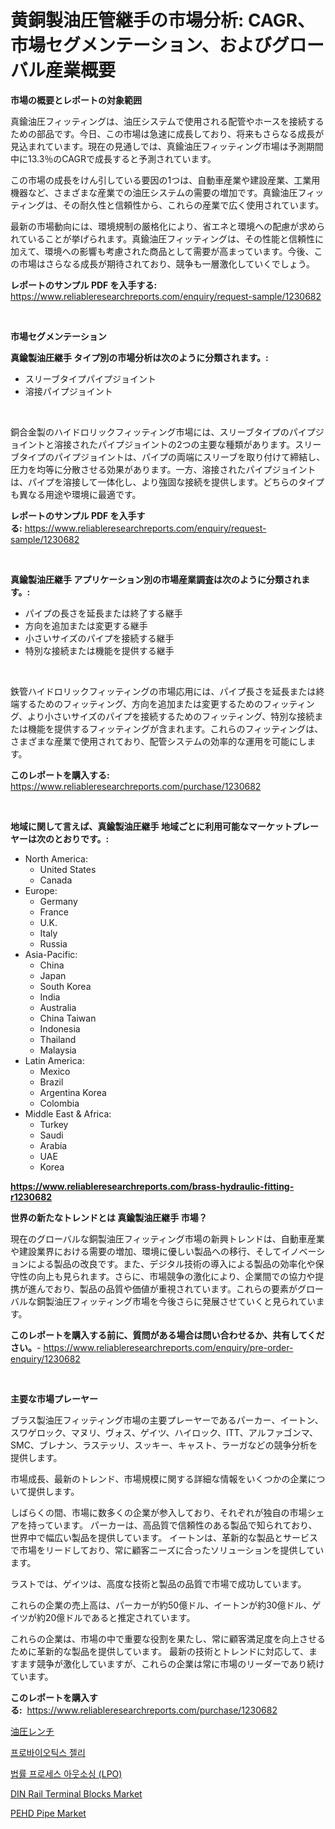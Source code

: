 <p><h1>黄銅製油圧管継手の市場分析: CAGR、市場セグメンテーション、およびグローバル産業概要</h1></p><p><strong>市場の概要とレポートの対象範囲</strong></p>
<p><p>真鍮油圧フィッティングは、油圧システムで使用される配管やホースを接続するための部品です。今日、この市場は急速に成長しており、将来もさらなる成長が見込まれています。現在の見通しでは、真鍮油圧フィッティング市場は予測期間中に13.3％のCAGRで成長すると予測されています。</p><p>この市場の成長をけん引している要因の1つは、自動車産業や建設産業、工業用機器など、さまざまな産業での油圧システムの需要の増加です。真鍮油圧フィッティングは、その耐久性と信頼性から、これらの産業で広く使用されています。</p><p>最新の市場動向には、環境規制の厳格化により、省エネと環境への配慮が求められていることが挙げられます。真鍮油圧フィッティングは、その性能と信頼性に加えて、環境への影響も考慮された商品として需要が高まっています。今後、この市場はさらなる成長が期待されており、競争も一層激化していくでしょう。</p></p>
<p><strong>レポートのサンプル PDF を入手する:</strong> <a href="https://www.reliableresearchreports.com/enquiry/request-sample/1230682">https://www.reliableresearchreports.com/enquiry/request-sample/1230682</a></p>
<p>&nbsp;</p>
<p><strong>市場セグメンテーション</strong></p>
<p><strong>真鍮製油圧継手 タイプ別の市場分析は次のように分類されます。:</strong></p>
<p><ul><li>スリーブタイプパイプジョイント</li><li>溶接パイプジョイント</li></ul></p>
<p>&nbsp;</p>
<p><p>銅合金製のハイドロリックフィッティング市場には、スリーブタイプのパイプジョイントと溶接されたパイプジョイントの2つの主要な種類があります。スリーブタイプのパイプジョイントは、パイプの両端にスリーブを取り付けて締結し、圧力を均等に分散させる効果があります。一方、溶接されたパイプジョイントは、パイプを溶接して一体化し、より強固な接続を提供します。どちらのタイプも異なる用途や環境に最適です。</p></p>
<p><strong>レポートのサンプル PDF を入手する:</strong>&nbsp;<a href="https://www.reliableresearchreports.com/enquiry/request-sample/1230682">https://www.reliableresearchreports.com/enquiry/request-sample/1230682</a></p>
<p>&nbsp;</p>
<p><strong> 真鍮製油圧継手 アプリケーション別の市場産業調査は次のように分類されます。:</strong></p>
<p><ul><li>パイプの長さを延長または終了する継手</li><li>方向を追加または変更する継手</li><li>小さいサイズのパイプを接続する継手</li><li>特別な接続または機能を提供する継手</li></ul></p>
<p>&nbsp;</p>
<p><p>鉄管ハイドロリックフィッティングの市場応用には、パイプ長さを延長または終端するためのフィッティング、方向を追加または変更するためのフィッティング、より小さいサイズのパイプを接続するためのフィッティング、特別な接続または機能を提供するフィッティングが含まれます。これらのフィッティングは、さまざまな産業で使用されており、配管システムの効率的な運用を可能にします。</p></p>
<p><strong>このレポートを購入する:</strong>&nbsp; <a href="https://www.reliableresearchreports.com/purchase/1230682">https://www.reliableresearchreports.com/purchase/1230682</a></p>
<p>&nbsp;</p>
<p><strong>地域に関して言えば、真鍮製油圧継手 地域ごとに利用可能なマーケットプレーヤーは次のとおりです。:</strong></p>
<p><ul>
    <li>
        North America:
        <ul>
            <li>United States</li>
            <li>Canada</li>
        </ul>
    </li>
    <li>
        Europe:
        <ul>
            <li>Germany</li>
            <li>France</li>
            <li>U.K.</li>
            <li>Italy</li>
            <li>Russia</li>
        </ul>
    </li>
    <li>
        Asia-Pacific:
        <ul>
            <li>China</li>
            <li>Japan</li>
            <li>South Korea</li>
            <li>India</li>
            <li>Australia</li>
            <li>China Taiwan</li>
            <li>Indonesia</li>
            <li>Thailand</li>
            <li>Malaysia</li>
        </ul>
    </li>
    <li>
        Latin America:
        <ul>
            <li>Mexico</li>
            <li>Brazil</li>
            <li>Argentina Korea</li>
            <li>Colombia</li>
        </ul>
    </li>
    <li>
        Middle East & Africa:
        <ul>
            <li>Turkey</li>
            <li>Saudi</li>
            <li>Arabia</li>
            <li>UAE</li>
            <li>Korea</li>
        </ul>
    </li>
    </ul></p>
<p><strong><a href="https://www.reliableresearchreports.com/brass-hydraulic-fitting-r1230682">https://www.reliableresearchreports.com/brass-hydraulic-fitting-r1230682</a></strong>&nbsp;</p>
<p><strong>世界の新たなトレンドとは 真鍮製油圧継手 市場？</strong></p>
<p><p>現在のグローバルな銅製油圧フィッティング市場の新興トレンドは、自動車産業や建設業界における需要の増加、環境に優しい製品への移行、そしてイノベーションによる製品の改良です。また、デジタル技術の導入による製品の効率化や保守性の向上も見られます。さらに、市場競争の激化により、企業間での協力や提携が進んでおり、製品の品質や価値が重視されています。これらの要素がグローバルな銅製油圧フィッティング市場を今後さらに発展させていくと見られています。</p></p>
<p><strong>このレポートを購入する前に、質問がある場合は問い合わせるか、共有してください。</strong>- <a href="https://www.reliableresearchreports.com/enquiry/pre-order-enquiry/1230682">https://www.reliableresearchreports.com/enquiry/pre-order-enquiry/1230682</a></p>
<p>&nbsp;</p>
<p><strong>主要な市場プレーヤー</strong></p>
<p><p>ブラス製油圧フィッティング市場の主要プレーヤーであるパーカー、イートン、スワゲロック、マヌリ、ヴォス、ゲイツ、ハイロック、ITT、アルファゴンマ、SMC、ブレナン、ラステッリ、スッキー、キャスト、ラーガなどの競争分析を提供します。 </p><p>市場成長、最新のトレンド、市場規模に関する詳細な情報をいくつかの企業について提供します。 </p><p>しばらくの間、市場に数多くの企業が参入しており、それぞれが独自の市場シェアを持っています。 パーカーは、高品質で信頼性のある製品で知られており、世界中で幅広い製品を提供しています。 イートンは、革新的な製品とサービスで市場をリードしており、常に顧客ニーズに合ったソリューションを提供しています。 </p><p>ラストでは、ゲイツは、高度な技術と製品の品質で市場で成功しています。 </p><p>これらの企業の売上高は、パーカーが約50億ドル、イートンが約30億ドル、ゲイツが約20億ドルであると推定されています。 </p><p>これらの企業は、市場の中で重要な役割を果たし、常に顧客満足度を向上させるために革新的な製品を提供しています。 最新の技術とトレンドに対応して、ますます競争が激化していますが、これらの企業は常に市場のリーダーであり続けています。</p></p>
<p><strong>このレポートを購入する:</strong>&nbsp;&nbsp;<a href="https://www.reliableresearchreports.com/purchase/1230682">https://www.reliableresearchreports.com/purchase/1230682</a></p>
<p><p><a href="https://github.com/EstelWisozk1/Market-Research-Report-List-1/blob/main/885842731318.md">油圧レンチ</a></p><p><a href="https://github.com/vsckjg50460/Market-Research-Report-List-1/blob/main/237669628802.md">프로바이오틱스 젤리</a></p><p><a href="https://github.com/akzkkws047661437/Market-Research-Report-List-1/blob/main/429206328801.md">법률 프로세스 아웃소싱 (LPO)</a></p><p><a href="https://www.linkedin.com/pulse/din-rail-terminal-blocks-market-share-evolution-growth-trends-bspsc?trackingId=bMGf6SUSIV3W0%2B75CDHlpA%3D%3D">DIN Rail Terminal Blocks Market</a></p><p><a href="https://issuu.com/reportprime-2/docs/pehd-pipe-market-size-2030.pptx">PEHD Pipe Market</a></p></p>